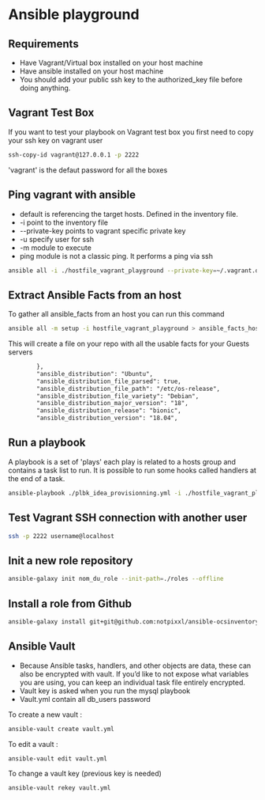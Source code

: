 # Ansible playground

## Requirements

* Have Vagrant/Virtual box installed on your host machine
* Have ansible installed on your host machine
* You should add your public ssh key to the authorized_key file before doing anything.

## Vagrant Test Box

If you want to test your playbook on Vagrant test box you first need to copy your ssh key on vagrant user

```bash
ssh-copy-id vagrant@127.0.0.1 -p 2222
```

'vagrant' is the defaut password for all the boxes

## Ping vagrant with ansible

* default is referencing the target hosts. Defined in the inventory file.
* -i point to the inventory file
* --private-key points to vagrant specific private key
* -u specify user for ssh
* -m module to execute
* ping module is not a classic ping. It performs a ping via ssh

```bash
ansible all -i ./hostfile_vagrant_playground --private-key=~/.vagrant.d/insecure_private_key -u vagrant -m ping -vvv
```

## Extract Ansible Facts from an host

To gather all ansible_facts from an host you can run this command

```bash
ansible all -m setup -i hostfile_vagrant_playground > ansible_facts_hostfile_vagrant_playground.txt
```

This will create a file on your repo with all the usable facts for your Guests servers

```xml
        },
        "ansible_distribution": "Ubuntu",
        "ansible_distribution_file_parsed": true,
        "ansible_distribution_file_path": "/etc/os-release",
        "ansible_distribution_file_variety": "Debian",
        "ansible_distribution_major_version": "18",
        "ansible_distribution_release": "bionic",
        "ansible_distribution_version": "18.04",
```

## Run a playbook

A playbook is a set of 'plays' each play is related to a hosts group and contains a task list to run. It is possible to run some hooks called handlers at the end of a task.

```bash
ansible-playbook ./plbk_idea_provisionning.yml -i ./hostfile_vagrant_playground --private-key=~/.vagrant.d/insecure_private_key -u vagrant
```

## Test Vagrant SSH connection with another user

```bash
ssh -p 2222 username@localhost
```

## Init a new role repository

```bash
ansible-galaxy init nom_du_role --init-path=./roles --offline
```

## Install a role from Github

```bash
ansible-galaxy install git+git@github.com:notpixxl/ansible-ocsinventory-agent.git
```

## Ansible Vault

* Because Ansible tasks, handlers, and other objects are data, these can also be encrypted with vault. If you’d like to not expose what variables you are using, you can keep an individual task file entirely encrypted.
* Vault key is asked when you run the mysql playbook
* Vault.yml contain all db_users password

To create a new vault :

```bash
ansible-vault create vault.yml
```

To edit a vault :

```bash
ansible-vault edit vault.yml
```

To change a vault key (previous key is needed)

```bash
ansible-vault rekey vault.yml
```
